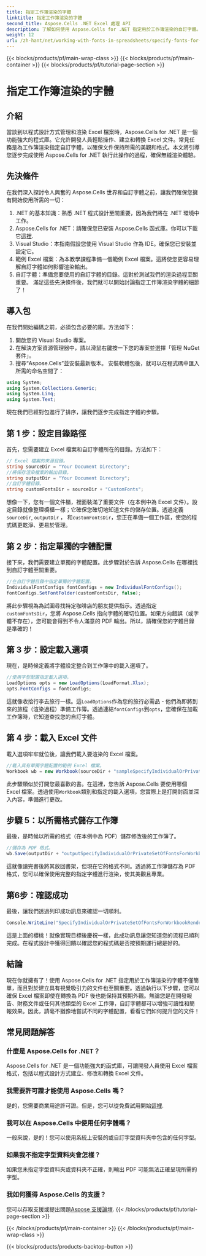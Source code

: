 ```yaml
---
title: 指定工作簿渲染的字體
linktitle: 指定工作簿渲染的字體
second_title: Aspose.Cells .NET Excel 處理 API
description: 了解如何使用 Aspose.Cells for .NET 指定用於工作簿渲染的自訂字體。確保完美 PDF 輸出的分步指南。
weight: 12
url: /zh-hant/net/working-with-fonts-in-spreadsheets/specify-fonts-for-workbook-rendering/
---
```


{{< blocks/products/pf/main-wrap-class >}}
{{< blocks/products/pf/main-container >}}
{{< blocks/products/pf/tutorial-page-section >}}

# 指定工作簿渲染的字體

## 介紹
當談到以程式設計方式管理和渲染 Excel 檔案時，Aspose.Cells for .NET 是一個功能強大的程式庫。它允許開發人員輕鬆操作、建立和轉換 Excel 文件。常見任務是為工作簿渲染指定自訂字體，以確保文件保持所需的美觀和格式。本文將引導您逐步完成使用 Aspose.Cells for .NET 執行此操作的過程，確保無縫渲染體驗。
## 先決條件
在我們深入探討令人興奮的 Aspose.Cells 世界和自訂字體之前，讓我們確保您擁有開始使用所需的一切：
1. .NET 的基本知識：熟悉 .NET 程式設計至關重要，因為我們將在 .NET 環境中工作。
2. Aspose.Cells for .NET：請確保您已安裝 Aspose.Cells 函式庫。你可以下載它[這裡](https://releases.aspose.com/cells/net/).
3. Visual Studio：本指南假設您使用 Visual Studio 作為 IDE。確保您已安裝並設定它。
4. 範例 Excel 檔案：為本教學課程準備一個範例 Excel 檔案。這將使您更容易理解自訂字體如何影響渲染輸出。
5. 自訂字體：準備您要使用的自訂字體的目錄。這對於測試我們的渲染過程至關重要。
滿足這些先決條件後，我們就可以開始討論指定工作簿渲染字體的細節了！
## 導入包
在我們開始編碼之前，必須包含必要的庫。方法如下：
1. 開啟您的 Visual Studio 專案。
2. 在解決方案資源管理器中，請以滑鼠右鍵按一下您的專案並選擇「管理 NuGet 套件」。
3. 搜尋“Aspose.Cells”並安裝最新版本。
安裝軟體包後，就可以在程式碼中匯入所需的命名空間了：
```csharp
using System;
using System.Collections.Generic;
using System.Linq;
using System.Text;
```
現在我們已經對包進行了排序，讓我們逐步完成指定字體的步驟。
## 第 1 步：設定目錄路徑
首先，您需要建立 Excel 檔案和自訂字體所在的目錄。方法如下：
```csharp
// Excel 檔案的來源目錄。
string sourceDir = "Your Document Directory";
//將保存渲染檔案的輸出目錄。
string outputDir = "Your Document Directory";
//自訂字體目錄。
string customFontsDir = sourceDir + "CustomFonts";
```

想像一下，您有一個文件櫃，裡面裝滿了重要文件（在本例中為 Excel 文件）。設定目錄就像整理櫥櫃一樣；它確保您確切地知道文件的儲存位置。透過定義`sourceDir`, `outputDir` ， 和`customFontsDir`，您正在準備一個工作區，使您的程式碼更乾淨、更易於管理。
## 第 2 步：指定單獨的字體配置
接下來，我們需要建立單獨的字體配置。此步驟對於告訴 Aspose.Cells 在哪裡找到自訂字體至關重要。
```csharp
//在自訂字體目錄中指定單獨的字體配置。
IndividualFontConfigs fontConfigs = new IndividualFontConfigs();
fontConfigs.SetFontFolder(customFontsDir, false);
```
將此步驟視為為試圖尋找特定咖啡店的朋友提供指示。透過指定`customFontsDir`，您將 Aspose.Cells 指向字體的確切位置。如果方向錯誤（或字體不存在），您可能會得到不令人滿意的 PDF 輸出。所以，請確保您的字體目錄是準確的！
## 第 3 步：設定載入選項
現在，是時候定義將字體設定整合到工作簿中的載入選項了。
```csharp
//使用字型配置指定載入選項。
LoadOptions opts = new LoadOptions(LoadFormat.Xlsx);
opts.FontConfigs = fontConfigs;
```
這就像收拾行李去旅行一樣。這`LoadOptions`作為您的旅行必需品 - 他們為即將到來的旅程（渲染過程）準備工作簿。透過連結`fontConfigs`到`opts`，您確保在加載工作簿時，它知道查找您的自訂字體。
## 第 4 步：載入 Excel 文件
載入選項牢牢就位後，讓我們載入要渲染的 Excel 檔案。
```csharp
//載入具有單獨字體配置的範例 Excel 檔案。
Workbook wb = new Workbook(sourceDir + "sampleSpecifyIndividualOrPrivateSetOfFontsForWorkbookRendering.xlsx", opts);
```
此步驟類似於打開您最喜歡的書。在這裡，您告訴 Aspose.Cells 要使用哪個 Excel 檔案。透過使用`Workbook`類別和指定的載入選項，您實際上是打開封面並深入內容，準備進行更改。
## 步驟 5：以所需格式儲存工作簿
最後，是時候以所需的格式（在本例中為 PDF）儲存修改後的工作簿了。
```csharp
//儲存為 PDF 格式。
wb.Save(outputDir + "outputSpecifyIndividualOrPrivateSetOfFontsForWorkbookRendering.pdf", SaveFormat.Pdf);
```
這就像讀完書後將其放回書架，但現在它的格式不同。透過將工作簿儲存為 PDF 格式，您可以確保使用完整的指定字體進行渲染，使其美觀且專業。
## 第6步：確認成功
最後，讓我們透過列印成功訊息來確認一切順利。
```csharp
Console.WriteLine("SpecifyIndividualOrPrivateSetOfFontsForWorkbookRendering executed successfully.");
```
這是上面的櫻桃！就像實現目標後慶祝一樣，此成功訊息讓您知道您的流程已順利完成。在程式設計中獲得回饋以確認您的程式碼是否按預期運行總是好的。
## 結論
現在你就擁有了！使用 Aspose.Cells for .NET 指定用於工作簿渲染的字體不僅簡單，而且對於建立具有視覺吸引力的文件也至關重要。透過執行以下步驟，您可以確保 Excel 檔案即使在轉換為 PDF 後也能保持其預期外觀。無論您是在開發報告、財務文件或任何其他類型的 Excel 工作簿，自訂字體都可以增強可讀性和簡報效果。因此，請毫不猶豫地嘗試不同的字體配置，看看它們如何提升您的文件！
## 常見問題解答
### 什麼是 Aspose.Cells for .NET？  
Aspose.Cells for .NET 是一個功能強大的函式庫，可讓開發人員使用 Excel 檔案格式，包括以程式設計方式建立、修改和轉換 Excel 文件。
### 我需要許可證才能使用 Aspose.Cells 嗎？  
是的，您需要商業用途許可證。但是，您可以從免費試用開始[這裡](https://releases.aspose.com/).
### 我可以在 Aspose.Cells 中使用任何字體嗎？  
一般來說，是的！您可以使用系統上安裝的或自訂字型資料夾中包含的任何字型。
### 如果我不指定字型資料夾會怎樣？  
如果您未指定字型資料夾或資料夾不正確，則輸出 PDF 可能無法正確呈現所需的字型。
### 我如何獲得 Aspose.Cells 的支援？  
您可以存取支援或提出問題[Aspose 支援論壇](https://forum.aspose.com/c/cells/9).
{{< /blocks/products/pf/tutorial-page-section >}}

{{< /blocks/products/pf/main-container >}}
{{< /blocks/products/pf/main-wrap-class >}}

{{< blocks/products/products-backtop-button >}}
